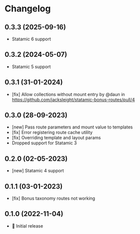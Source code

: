 # Changelog

## 0.3.3 (2025-09-16)

- Statamic 6 support

## 0.3.2 (2024-05-07)

- Statamic 5 support

## 0.3.1 (31-01-2024)

- [fix] Allow collections without mount entry by @daun in https://github.com/jacksleight/statamic-bonus-routes/pull/4

## 0.3.0 (28-09-2023)

- [new] Pass route parameters and mount value to templates
- [fix] Error registering route cache utility
- [fix] Overriding template and layout params
- Dropped support for Statamic 3

## 0.2.0 (02-05-2023)

- [new] Statamic 4 support

## 0.1.1 (03-01-2023)

- [fix] Bonus taxonomy routes not working

## 0.1.0 (2022-11-04)

- 🚀 Initial release
